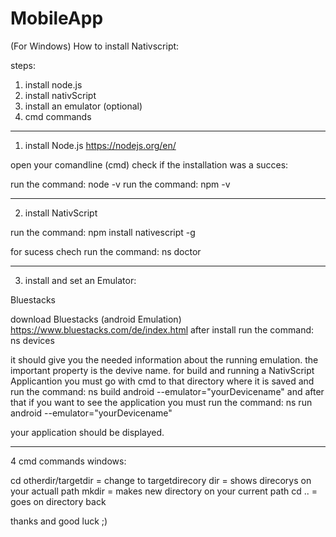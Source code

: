 # MobileApp
(For Windows)
 How to install Nativscript:
 
 steps: 
 1. install node.js
 2. install nativScript
 3. install an emulator (optional)
 4. cmd commands
------
1. install Node.js 
https://nodejs.org/en/

open your comandline (cmd)
check if the installation was a succes:

run the command: node -v
run the command: npm -v

----

2. install NativScript

run the command: npm install nativescript -g

for sucess chech run the command: ns doctor

---

3. install and set an Emulator: 

Bluestacks

download Bluestacks (android Emulation) https://www.bluestacks.com/de/index.html
after install run the command: ns devices

it should give you the needed information about the running emulation. the important property is the devive name. 
for build and running a NativScript Applicantion you must go with cmd to that directory where it is saved and run the command: ns build android --emulator="yourDevicename"
and after that if you want to see the application you must run the command: ns run android --emulator="yourDevicename"

your application should be displayed.

------------
4 cmd commands windows:

cd otherdir/targetdir = change to targetdirecory
dir = shows direcorys on your actuall path
mkdir = makes new directory on your current path
cd .. = goes on directory back

thanks and good luck ;)
